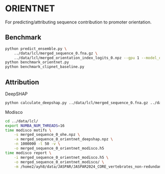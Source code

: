 # ORIENTNET

For predicting/attributing sequence contribution to promoter orientation.

## Benchmark

```bash
python predict_ensemble.py \
    ../data/lcl/merged_sequence_0.fna.gz \
    ../data/lcl/merged_orientation_index_logits_0.npz --gpu 1 --model_dir ensemble_models_logits/
python benchmark_orientnet.py
python benchmark_clipnet_baseline.py
```

## Attribution

DeepSHAP

```bash
python calculate_deepshap.py ../data/lcl/merged_sequence_0.fna.gz ../data/lcl/merged_sequence_0_orientnet_deepshap.npz ../data/lcl/merged_sequence_0_ohe.npz --model_dir ensemble_models_logits_v0/ --gpu 1
```

Modisco

```bash
cd ../data/lcl/
export NUMBA_NUM_THREADS=16
time modisco motifs \
    -s merged_sequence_0_ohe.npz \
    -a merged_sequence_0_orientnet_deepshap.npz \
    -n 1000000 -l 50 -v \
    -o merged_sequence_0_orientnet_modisco.h5
time modisco report \
    -i merged_sequence_0_orientnet_modisco.h5 \
    -o merged_sequence_0_orientnet_modisco/ \
    -m /home2/ayh8/data/JASPAR/JASPAR2024_CORE_vertebrates_non-redundant_pfms_meme.txt
```
